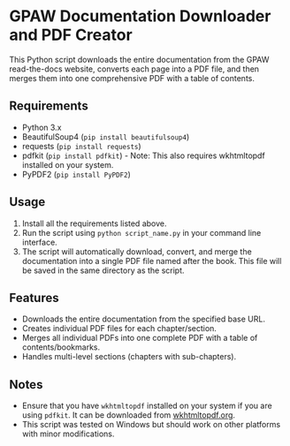 # GPAW Documentation Downloader and PDF Creator 
This Python script downloads the entire documentation from the GPAW read-the-docs website, converts each page into a PDF file, and then merges them into one comprehensive PDF with a table of contents. 
## Requirements 
- Python 3.x 
- BeautifulSoup4 (`pip install beautifulsoup4`) 
- requests (`pip install requests`) 
- pdfkit (`pip install pdfkit`) - Note: This also requires wkhtmltopdf installed on your system. 
- PyPDF2 (`pip install PyPDF2`) 
## Usage 
1. Install all the requirements listed above. 
2. Run the script using `python script_name.py` in your command line interface. 
3. The script will automatically download, convert, and merge the documentation into a single PDF file named after the book. This file will be saved in the same directory as the script. 
## Features 
- Downloads the entire documentation from the specified base URL. 
- Creates individual PDF files for each chapter/section. 
- Merges all individual PDFs into one complete PDF with a table of contents/bookmarks. 
- Handles multi-level sections (chapters with sub-chapters). 
## Notes 
- Ensure that you have `wkhtmltopdf` installed on your system if you are using `pdfkit`. It can be downloaded from [wkhtmltopdf.org](https://wkhtmltopdf.org/downloads.html). 
- This script was tested on Windows but should work on other platforms with minor modifications. 
